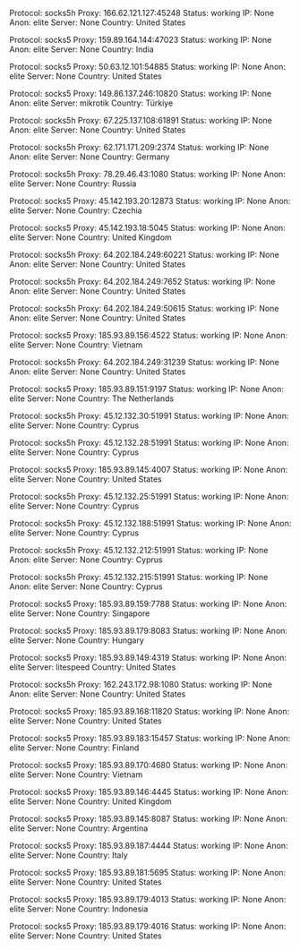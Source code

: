 Protocol: socks5h
Proxy: 166.62.121.127:45248
Status: working
IP: None
Anon: elite
Server: None
Country: United States

Protocol: socks5
Proxy: 159.89.164.144:47023
Status: working
IP: None
Anon: elite
Server: None
Country: India

Protocol: socks5
Proxy: 50.63.12.101:54885
Status: working
IP: None
Anon: elite
Server: None
Country: United States

Protocol: socks5
Proxy: 149.86.137.246:10820
Status: working
IP: None
Anon: elite
Server: mikrotik
Country: Türkiye

Protocol: socks5h
Proxy: 67.225.137.108:61891
Status: working
IP: None
Anon: elite
Server: None
Country: United States

Protocol: socks5h
Proxy: 62.171.171.209:2374
Status: working
IP: None
Anon: elite
Server: None
Country: Germany

Protocol: socks5h
Proxy: 78.29.46.43:1080
Status: working
IP: None
Anon: elite
Server: None
Country: Russia

Protocol: socks5
Proxy: 45.142.193.20:12873
Status: working
IP: None
Anon: elite
Server: None
Country: Czechia

Protocol: socks5
Proxy: 45.142.193.18:5045
Status: working
IP: None
Anon: elite
Server: None
Country: United Kingdom

Protocol: socks5h
Proxy: 64.202.184.249:60221
Status: working
IP: None
Anon: elite
Server: None
Country: United States

Protocol: socks5h
Proxy: 64.202.184.249:7652
Status: working
IP: None
Anon: elite
Server: None
Country: United States

Protocol: socks5h
Proxy: 64.202.184.249:50615
Status: working
IP: None
Anon: elite
Server: None
Country: United States

Protocol: socks5
Proxy: 185.93.89.156:4522
Status: working
IP: None
Anon: elite
Server: None
Country: Vietnam

Protocol: socks5h
Proxy: 64.202.184.249:31239
Status: working
IP: None
Anon: elite
Server: None
Country: United States

Protocol: socks5
Proxy: 185.93.89.151:9197
Status: working
IP: None
Anon: elite
Server: None
Country: The Netherlands

Protocol: socks5h
Proxy: 45.12.132.30:51991
Status: working
IP: None
Anon: elite
Server: None
Country: Cyprus

Protocol: socks5h
Proxy: 45.12.132.28:51991
Status: working
IP: None
Anon: elite
Server: None
Country: Cyprus

Protocol: socks5
Proxy: 185.93.89.145:4007
Status: working
IP: None
Anon: elite
Server: None
Country: United States

Protocol: socks5h
Proxy: 45.12.132.25:51991
Status: working
IP: None
Anon: elite
Server: None
Country: Cyprus

Protocol: socks5h
Proxy: 45.12.132.188:51991
Status: working
IP: None
Anon: elite
Server: None
Country: Cyprus

Protocol: socks5h
Proxy: 45.12.132.212:51991
Status: working
IP: None
Anon: elite
Server: None
Country: Cyprus

Protocol: socks5h
Proxy: 45.12.132.215:51991
Status: working
IP: None
Anon: elite
Server: None
Country: Cyprus

Protocol: socks5
Proxy: 185.93.89.159:7788
Status: working
IP: None
Anon: elite
Server: None
Country: Singapore

Protocol: socks5
Proxy: 185.93.89.179:8083
Status: working
IP: None
Anon: elite
Server: None
Country: Hungary

Protocol: socks5
Proxy: 185.93.89.149:4319
Status: working
IP: None
Anon: elite
Server: litespeed
Country: United States

Protocol: socks5h
Proxy: 162.243.172.98:1080
Status: working
IP: None
Anon: elite
Server: None
Country: United States

Protocol: socks5
Proxy: 185.93.89.168:11820
Status: working
IP: None
Anon: elite
Server: None
Country: United States

Protocol: socks5
Proxy: 185.93.89.183:15457
Status: working
IP: None
Anon: elite
Server: None
Country: Finland

Protocol: socks5
Proxy: 185.93.89.170:4680
Status: working
IP: None
Anon: elite
Server: None
Country: Vietnam

Protocol: socks5
Proxy: 185.93.89.146:4445
Status: working
IP: None
Anon: elite
Server: None
Country: United Kingdom

Protocol: socks5
Proxy: 185.93.89.145:8087
Status: working
IP: None
Anon: elite
Server: None
Country: Argentina

Protocol: socks5
Proxy: 185.93.89.187:4444
Status: working
IP: None
Anon: elite
Server: None
Country: Italy

Protocol: socks5
Proxy: 185.93.89.181:5695
Status: working
IP: None
Anon: elite
Server: None
Country: United States

Protocol: socks5
Proxy: 185.93.89.179:4013
Status: working
IP: None
Anon: elite
Server: None
Country: Indonesia

Protocol: socks5
Proxy: 185.93.89.179:4016
Status: working
IP: None
Anon: elite
Server: None
Country: United States

